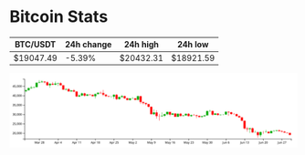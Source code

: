 # Bitcoin Stats

BTC/USDT|24h change|24h high|24h low|
|---|---|---|---|
|$19047.49|-5.39%|$20432.31|$18921.59|

<img src="./chart.svg">
